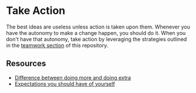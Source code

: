 # Take Action

The best ideas are useless unless action is taken upon them. Whenever you have the autonomy to make a change happen, you should do it. When you don't have that autonomy, take action by leveraging the strategies outlined in the [teamwork section](https://github.com/pragmint/best-practices/blob/main/teamwork/) of this repository.

## Resources

- [Difference between doing more and doing extra](http://www.bennorthrop.com/Essays/2021/always-do-extra.php)
- [Expectations you should have of yourself](https://vimeo.com/84676528)
